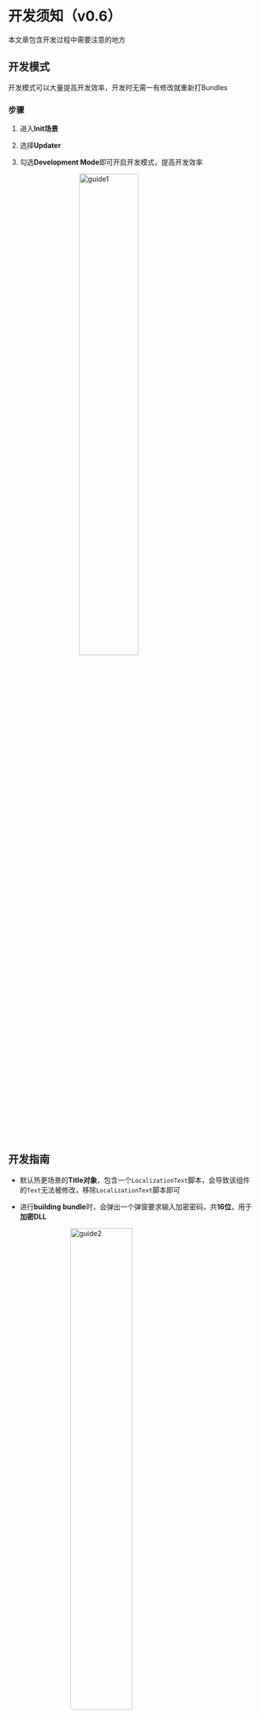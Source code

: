 # 开发须知（v0.6）
本文章包含开发过程中需要注意的地方

## 开发模式
开发模式可以大量提高开发效率，开发时无需一有修改就重新打Bundles

### 步骤
1. 进入**Init场景**

2. 选择**Updater**

3. 勾选**Development Mode**即可开启开发模式，提高开发效率

   <img src="https://s1.ax1x.com/2020/07/16/UBC5uD.png" alt="guide1" style="width:50%;margin-left:25%" />


## 开发指南

- 默认热更场景的**Title对象**，包含一个```LocalizationText```脚本，会导致该组件的```Text```无法被修改，移除```LocalizationText```脚本即可

- 进行**building bundle**时，会弹出一个弹窗要求输入加密密码，共**16位**，用于**加密DLL**
<img src="https://s1.ax1x.com/2020/07/26/apuoHs.png" alt="guide2" style="width:50%;margin-left:25%" />

- **Init场景中**，找到**HotFixCode**，Inspector中Init方法里的Key为DLL加密密码

<img src="https://s1.ax1x.com/2020/07/26/apu7En.png" alt="guide3" style="width:50%;margin-left:25%" />

- 生成项目的时候，**为了避免冗余，请手动删除热更场景**（开发模式会自动将热更场景加入Build Settings）

<img src="https://s1.ax1x.com/2020/07/20/Uhxcuj.jpg" alt="guide4" style="width:50%;margin-left:25%" />


## 常见问题

- 热更工程部分Unity类型不存在

  热更工程中需要引用不同的Unity Module，在Unity安装目录，例如JEngine提供的UnityCoreModule等

- Cannot find Delegate Adapter for: **XXX**:

  根据报错，在**Assets/Scripts/Helpers/目录下，打开不同的Helper，往```Register(Appdomain appdomain)``` 方法**中添加报错信息里要求添加的东西即可
  
  <img src="https://s1.ax1x.com/2020/07/14/Ut2RoD.png" alt="guide5" style="width:50%;margin-left:25%" />

- 不存在语言**xx-yy**，自动替换为**xx-zz**
  多语言本地化的错误，多语言配置表格里不存在xx-yy这个语言
  
  JEngine会自动匹配，相似的语种xx-zz，作为当前语言
  
  该Bug可忽略，只需要在多语言表格里配置即可
  
   <img src="https://s1.ax1x.com/2020/09/27/0kAtL4.png" alt="guide6" style="width:50%;margin-left:25%" />


## 如何更新

更新的方法有2种，建议第一种

### 方法一（推荐）
  - 进入顶部导航栏->JEngine->Setting，打开面板后点击```更新JEngine```按钮，然后按提示的操作
    
    > v0.5.5开始，JEngine完成了代码热更底层和业务层分离，这代表了您可以将自己项目中的适配器、注册委托、JSON转换注册、热更加载后事件等，写入Scripts/Helpers目录中的不同文件。这代表了您可以放心导入该整合包，可以放心替换Init.cs和InitILrt.cs，因为您自己的逻辑已被分离，您只需要确保，导入该整合包的时候，如果您的项目已有Scripts/Helper目录，请勿覆盖导入
### 方法二 
  - 覆盖更新UnityProject/Assets/Dependencies，UnityProject/Assets/Scripts/Init.cs，UnityProject/Assets/Scripts/InitILrt.cs，Init场景，手动对比HotUpdateResources的差异
  - 覆盖更新UnityProject/HotUpdateScripts/JEngine和UnityProject/HotUpdateScripts/Examples目录
  - 对比Scripts/Helpers目录中的文件进行删减

> 注意，覆盖更新热更工程后，需要重新添加JEngine目录的文件至解决方案

   <img src="https://s1.ax1x.com/2020/10/18/0jZToR.png" alt="guide6" style="width:50%;margin-left:25%" />

## 游戏热更新注意事项  By 清行

### 1. 资源热更

Updater 的 `development` 选项 表示 是否是开发环境   
打上对号加载的是`HotUpdateResources`资源   
去掉`对号`加载热更新资源


### 2. 代码热更

#### 1. `.Net Framework4.6.1` 安装不上

>解决方法
>
>右键 -> 解决方案 -> 属性 -> 应用程序 : 目标框架 选择对应的版本，需要```4.x```版本

#### 2. 生成解决方案`DLL`跳过

> 解决方法
>
> 方法一：菜单栏 -> 工具 -> 配置管理器   `生成`的对勾 重新勾一下
>
> 方法二：删除```Assets/HotUpdateResources/Dlls/Hidden~```文件夹，然后再进一下Unity，会自动重新生成文件夹，然后再生成解决方案


## 接入DoTween By L-Fone

> 前言：因DoTween插件的广泛使用，应部分JEngine用户要求，特写本篇教程教大家如何接入DoTween，如有不正确之处，还请留言指正。本人邮箱：275757115@qq.com

**1、导入DoTween**

[![BINzo6.png](https://s1.ax1x.com/2020/11/07/BINzo6.png)](https://imgchr.com/i/BINzo6)

**2、拷贝Dll文件到HotFix的Dlls目录下**

[![BIwh1U.png](https://s1.ax1x.com/2020/11/07/BIwh1U.png)](https://imgchr.com/i/BIwh1U)

[![BIwonJ.png](https://s1.ax1x.com/2020/11/07/BIwonJ.png)](https://imgchr.com/i/BIwonJ)

[![BIwLh6.png](https://s1.ax1x.com/2020/11/07/BIwLh6.png)](https://imgchr.com/i/BIwLh6)

[![BIwX9K.png](https://s1.ax1x.com/2020/11/07/BIwX9K.png)](https://imgchr.com/i/BIwX9K)

[![BIwj1O.png](https://s1.ax1x.com/2020/11/07/BIwj1O.png)](https://imgchr.com/i/BIwj1O)

[![BIwvcD.png](https://s1.ax1x.com/2020/11/07/BIwvcD.png)](https://imgchr.com/i/BIwvcD)

**3、引入dll文件到HotFix工程中**

[![BIwTB9.png](https://s1.ax1x.com/2020/11/07/BIwTB9.png)](https://imgchr.com/i/BIwTB9)

[![BIwqtx.png](https://s1.ax1x.com/2020/11/07/BIwqtx.png)](https://imgchr.com/i/BIwqtx)

[![BI0SnH.png](https://s1.ax1x.com/2020/11/07/BI0SnH.png)](https://imgchr.com/i/BI0SnH)

[![BIwxje.png](https://s1.ax1x.com/2020/11/07/BIwxje.png)](https://imgchr.com/i/BIwxje)

[![BI0pBd.png](https://s1.ax1x.com/2020/11/07/BI0pBd.png)](https://imgchr.com/i/BI0pBd)

**4、使用DoTween**

[![BI09HA.png](https://s1.ax1x.com/2020/11/07/BI09HA.png)](https://imgchr.com/i/BI09HA)

[![BI0PAI.png](https://s1.ax1x.com/2020/11/07/BI0PAI.png)](https://imgchr.com/i/BI0PAI)


> 如果还有其他特殊情况，可以在JEngine群里求助，也可以联系QQ：275757115（L-Fone）






> 下一步，[ILRuntime限制](limits.html)

